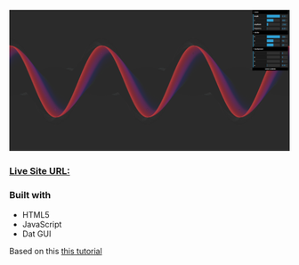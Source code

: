 ![](./screen.png)


### [Live Site URL:](sinewavebilska.netlify.app)


### Built with

- HTML5
- JavaScript
- Dat GUI


Based on this [this tutorial](https://www.youtube.com/watch?v=VNmTubIDZOY)

